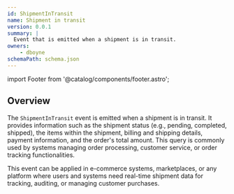 ```yaml
---
id: ShipmentInTransit
name: Shipment in transit
version: 0.0.1
summary: |
  Event that is emitted when a shipment is in transit.
owners:
    - dboyne
schemaPath: schema.json
---
```


import Footer from '@catalog/components/footer.astro';

## Overview

The `ShipmentInTransit` event is emitted when a shipment is in transit. It provides information such as the shipment status (e.g., pending, completed, shipped), the items within the shipment, billing and shipping details, payment information, and the order's total amount. This query is commonly used by systems managing order processing, customer service, or order tracking functionalities.

This event can be applied in e-commerce systems, marketplaces, or any platform where users and systems need real-time shipment data for tracking, auditing, or managing customer purchases.

<NodeGraph />

<SchemaViewer file="schema.json" title="JSON Schema" maxHeight="500" />